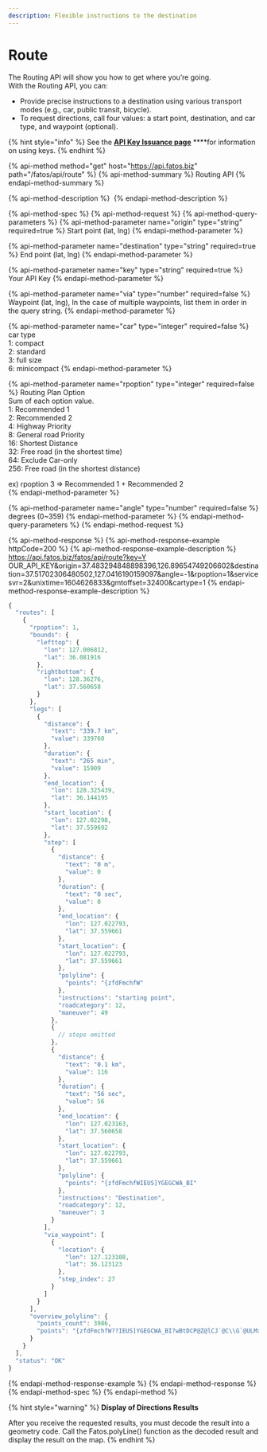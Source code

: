 ```yaml
---
description: Flexible instructions to the destination
---
```


# Route

The Routing API will show you how to get where you’re going.   
With the Routing API, you can:

* Provide precise instructions to a destination using various transport modes \(e.g., car, public transit, bicycle\).
* To request directions, call four values: a start point, destination, and car type, and waypoint \(optional\).

{% hint style="info" %}
See the [**API Key Issuance page**](../../get-your-api-key.md) ****for information on using keys.
{% endhint %}

{% api-method method="get" host="https://api.fatos.biz" path="/fatos/api/route" %}
{% api-method-summary %}
Routing API
{% endapi-method-summary %}

{% api-method-description %}
​
{% endapi-method-description %}

{% api-method-spec %}
{% api-method-request %}
{% api-method-query-parameters %}
{% api-method-parameter name="origin" type="string" required=true %}
Start point \(lat, lng\)
{% endapi-method-parameter %}

{% api-method-parameter name="destination" type="string" required=true %}
End point \(lat, lng\)
{% endapi-method-parameter %}

{% api-method-parameter name="key" type="string" required=true %}
Your API Key
{% endapi-method-parameter %}

{% api-method-parameter name="via" type="number" required=false %}
Waypoint \(lat, lng\), In the case of multiple waypoints, list them in order in the query string.
{% endapi-method-parameter %}

{% api-method-parameter name="car" type="integer" required=false %}
car type   
1: compact  
2: standard  
3: full size  
6: minicompact
{% endapi-method-parameter %}

{% api-method-parameter name="rpoption" type="integer" required=false %}
Routing Plan Option  
Sum of each option value.  
1: Recommended 1  
2: Recommended 2  
4: Highway Priority  
8: General road Priority  
16: Shortest Distance  
32: Free road \(in the shortest time\)  
64: Exclude Car-only  
256: Free road \(in the shortest distance\)  
  
ex\) rpoption 3 =&gt; Recommended 1 + Recommended 2  
{% endapi-method-parameter %}

{% api-method-parameter name="angle" type="number" required=false %}
degrees \(0~359\)
{% endapi-method-parameter %}
{% endapi-method-query-parameters %}
{% endapi-method-request %}

{% api-method-response %}
{% api-method-response-example httpCode=200 %}
{% api-method-response-example-description %}
https://api.fatos.biz/fatos/api/route?key=Y OUR\_API\_KEY&origin=37.483294848898396,126.89654749206602&destination=37.51702306480502,127.0416190159097&angle=-1&rpoption=1&servicesvr=2&unixtime=1604626833&gmtoffset=32400&cartype=1
{% endapi-method-response-example-description %}

```javascript
{
  "routes": [
    {
      "rpoption": 1,
      "bounds": {
        "lefttop": {
          "lon": 127.006812,
          "lat": 36.081916
        },
        "rightbottom": {
          "lon": 128.36276,
          "lat": 37.560658
        }
      },
      "legs": [
        {
          "distance": {
            "text": "339.7 km",
            "value": 339760
          },
          "duration": {
            "text": "265 min",
            "value": 15909
          },
          "end_location": {
            "lon": 128.325439,
            "lat": 36.144195
          },
          "start_location": {
            "lon": 127.02298,
            "lat": 37.559692
          },
          "step": [
            {
              "distance": {
                "text": "0 m",
                "value": 0
              },
              "duration": {
                "text": "0 sec",
                "value": 0
              },
              "end_location": {
                "lon": 127.022793,
                "lat": 37.559661
              },
              "start_location": {
                "lon": 127.022793,
                "lat": 37.559661
              },
              "polyline": {
                "points": "{zfdFmchfW"
              },
              "instructions": "starting point",
              "roadcategory": 12,
              "maneuver": 49
            },
            {
              // steps omitted
            },
            {
              "distance": {
                "text": "0.1 km",
                "value": 116
              },
              "duration": {
                "text": "56 sec",
                "value": 56
              },
              "end_location": {
                "lon": 127.023163,
                "lat": 37.560658
              },
              "start_location": {
                "lon": 127.022793,
                "lat": 37.559661
              },
              "polyline": {
                "points": "{zfdFmchfWIEUS]YGEGCWA_BI"
              },
              "instructions": "Destination",
              "roadcategory": 12,
              "maneuver": 3
            }
          ],
          "via_waypoint": [
            {
              "location": {
                "lon": 127.123108,
                "lat": 36.123123
              },
              "step_index": 27
            }
          ]
        }
      ],
      "overview_polyline": {
        "points_count": 3986,
        "points": "{zfdFmchfW??IEUS]YGEGCWA_BI?wBtDCP@Z@lCJ`@C\\G`@ULMx@eARS...."
      }
    }
  ],
  "status": "OK"
}
```
{% endapi-method-response-example %}
{% endapi-method-response %}
{% endapi-method-spec %}
{% endapi-method %}

{% hint style="warning" %}
**Display of Directions Results**

After you receive the requested results, you must decode the result into a geometry code. Call the Fatos.polyLine\(\) function as the decoded result and display the result on the map.
{% endhint %}



